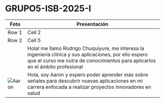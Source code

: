 # GRUPO5-ISB-2025-I
| Foto | Presentación | 
|----------|----------|
| Row 1    | Cell 2   |
| Row 2    | Cell 5   | 
|     | Hola! me llamo Rodrigo Chuquiyure, me interesa la ingeniería clínica y sus aplicaciones, por ello espero que el curso me nutra de conocimientos para aplicarlos en el ámbito profesional |
|![Aaron]("C:\Users\HP\Downloads\17e46682-7be6-4a64-84f5-6bb92c6e2023.jpg")          | Hola, soy Aaron y espero poder aprender más sobre señales para descubrir nuevas aplicaciones en mi carrera enfocada a realizar proyectos innovadores en salud | 
